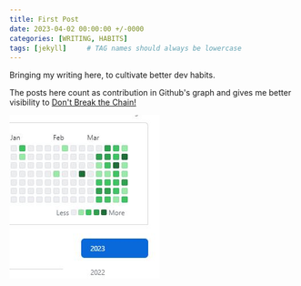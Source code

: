 ```yaml
---
title: First Post
date: 2023-04-02 00:00:00 +/-0000
categories: [WRITING, HABITS]
tags: [jekyll]     # TAG names should always be lowercase
---
```


Bringing my writing here, to cultivate better dev habits.

The posts here count as contribution in Github's graph and gives me better visibility to [Don't Break the Chain!](https://blog.doist.com/dont-break-the-chain/)

![image info](../assets/MarchContributions.JPG)
